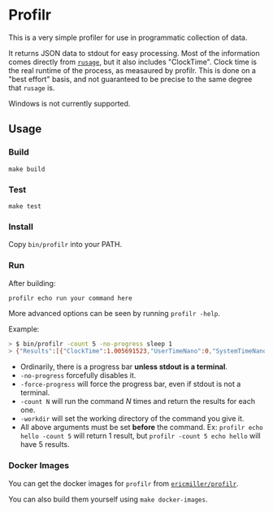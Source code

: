 # Profilr

This is a very simple profiler for use in programmatic collection of data.

It returns JSON data to stdout for easy processing. Most of the information comes directly from
[`rusage`](http://www.fifi.org/cgi-bin/man2html/usr/share/man/man3/BSD::Resource.3pm.gz), but it
also includes "ClockTime". Clock time is the real runtime of the process, as measaured by profilr.
This is done on a "best effort" basis, and not guaranteed to be precise to the same degree that
`rusage` is.

Windows is not currently supported.

## Usage

### Build

`make build`

### Test

`make test`

### Install

Copy `bin/profilr` into your PATH.

### Run

After building:

`profilr echo run your command here`

More advanced options can be seen by running `profilr -help`.

Example:

```sh
> $ bin/profilr -count 5 -no-progress sleep 1
> {"Results":[{"ClockTime":1.005691523,"UserTimeNano":0,"SystemTimeNano":728000,"CPUTimeNano":0,"MaxRSS":4328,"IXRSS":0,"IDRSS":0,"ISRSS":0,"SoftPageFaults":61,"HardPageFaults":0,"Swaps":0,"InBlock":0,"OutBlock":0,"MsgSent":0,"MsgReceived":0,"SignalsReceived":0,"VoluntaryCtxSwitches":2,"InvoluntaryCtxSwitches":1},{"ClockTime":1.001391345,"UserTimeNano":1023000,"SystemTimeNano":0,"CPUTimeNano":0,"MaxRSS":4328,"IXRSS":0,"IDRSS":0,"ISRSS":0,"SoftPageFaults":62,"HardPageFaults":0,"Swaps":0,"InBlock":0,"OutBlock":0,"MsgSent":0,"MsgReceived":0,"SignalsReceived":0,"VoluntaryCtxSwitches":2,"InvoluntaryCtxSwitches":1},{"ClockTime":1.001830047,"UserTimeNano":0,"SystemTimeNano":1474000,"CPUTimeNano":0,"MaxRSS":4328,"IXRSS":0,"IDRSS":0,"ISRSS":0,"SoftPageFaults":62,"HardPageFaults":0,"Swaps":0,"InBlock":0,"OutBlock":0,"MsgSent":0,"MsgReceived":0,"SignalsReceived":0,"VoluntaryCtxSwitches":2,"InvoluntaryCtxSwitches":1},{"ClockTime":1.002343281,"UserTimeNano":686000,"SystemTimeNano":0,"CPUTimeNano":0,"MaxRSS":4756,"IXRSS":0,"IDRSS":0,"ISRSS":0,"SoftPageFaults":64,"HardPageFaults":0,"Swaps":0,"InBlock":0,"OutBlock":0,"MsgSent":0,"MsgReceived":0,"SignalsReceived":0,"VoluntaryCtxSwitches":2,"InvoluntaryCtxSwitches":1},{"ClockTime":1.001267403,"UserTimeNano":941000,"SystemTimeNano":0,"CPUTimeNano":0,"MaxRSS":4756,"IXRSS":0,"IDRSS":0,"ISRSS":0,"SoftPageFaults":62,"HardPageFaults":0,"Swaps":0,"InBlock":0,"OutBlock":0,"MsgSent":0,"MsgReceived":0,"SignalsReceived":0,"VoluntaryCtxSwitches":2,"InvoluntaryCtxSwitches":0}]}
```

* Ordinarily, there is a progress bar **unless stdout is a terminal**.
* `-no-progress` forcefully disables it.
* `-force-progress` will force the progress bar, even if stdout is not a terminal.
* `-count N` will run the command _N_ times and return the results for each one.
* `-workdir` will set the working directory of the command you give it.
* All above arguments must be set **before** the command. Ex: `profilr echo hello -count 5` will return 1 result, but `profilr -count 5 echo hello` will have 5 results.

### Docker Images

You can get the docker images for `profilr` from
[`ericmiller/profilr`](https://cloud.docker.com/repository/registry-1.docker.io/ericmiller/profilr).

You can also build them yourself using `make docker-images`.
